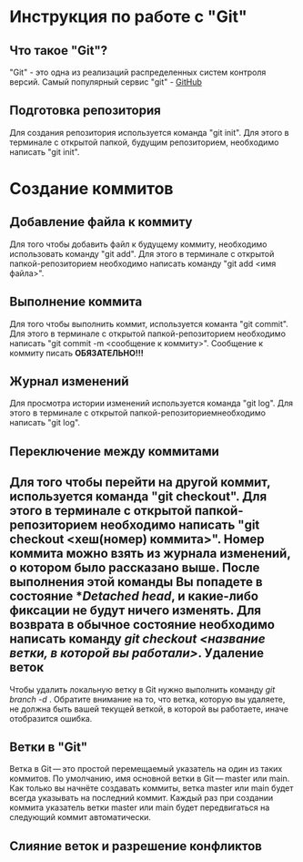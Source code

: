 # Инструкция по работе с "Git"

## Что такое "Git"?
"Git" - это одна из реализаций распределенных систем контроля версий. Самый популярный сервис "git" - [GitHub](https://github.com)

## Подготовка репозитория
Для создания репозитория используется команда "git init". Для этого в терминале с открытой папкой, будущим репозиторием, необходимо написать "git init".

# Создание коммитов

## Добавление файла к коммиту
Для того чтобы добавить файл к будущему коммиту, необходимо использовать команду "git add". Для этого в терминале с открытой папкой-репозиторием необходимо написать команду "git add <имя файла>".

## Выполнение коммита
Для того чтобы выполнить коммит, используется команта "git commit". Для этого в терминале с открытой папкой-репозиторием необходимо написать "git commit -m <сообщение к коммиту>". Сообщение к коммиту писать **ОБЯЗАТЕЛЬНО!!!**

## Журнал изменений 
Для просмотра истории изменений используется команда "git log". Для этого в терминале с открытой папкой-репозиториемнеобходимо написать "git log".

## Переключение между коммитами
Для того чтобы перейти на другой коммит, используется команда "git checkout". Для этого в терминале с открытой папкой-репозиторием необходимо написать "git checkout <хеш(номер)  коммита>". Номер коммита можно взять из журнала изменений, о котором было рассказано выше. После выполнения этой команды Вы попадете в состояние **Detached head*, и какие-либо фиксации не будут ничего изменять. Для возврата в обычное состояние необходимо написать команду *git checkout <название ветки, в которой вы работали>*.
Удаление веток
---------------------
Чтобы удалить локальную ветку в Git нужно выполнить команду  *git branch -d <branchName>*. Обратите внимание на то, что ветка, которую вы удаляете, не должна быть вашей текущей веткой, в которой вы работаете, иначе отобразится ошибка.

Ветки в "Git"
-----------------
Ветка в Git — это простой перемещаемый указатель на один из таких коммитов. По умолчанию, имя основной ветки в Git — master или main. Как только вы начнёте создавать коммиты, ветка master или main будет всегда указывать на последний коммит. Каждый раз при создании коммита указатель ветки master или main будет передвигаться на следующий коммит автоматически.

Слияние веток и разрешение конфликтов
----------------------------------------
